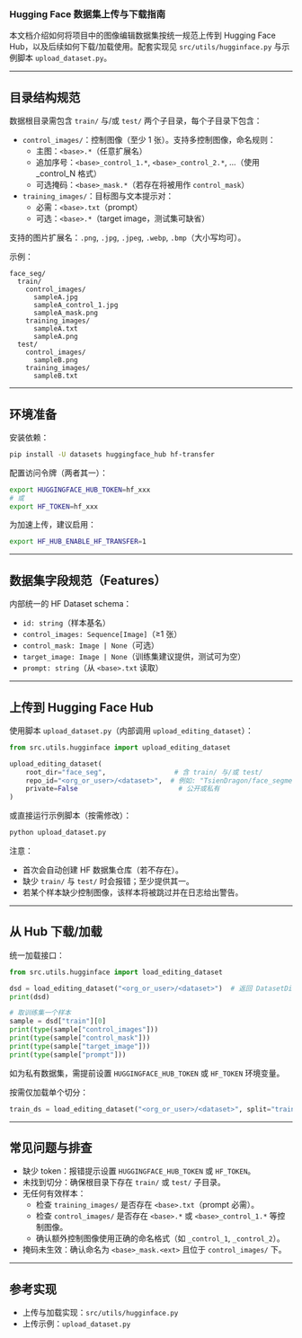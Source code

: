 ### Hugging Face 数据集上传与下载指南

本文档介绍如何将项目中的图像编辑数据集按统一规范上传到 Hugging Face Hub，以及后续如何下载/加载使用。配套实现见 `src/utils/hugginface.py` 与示例脚本 `upload_dataset.py`。

---

## 目录结构规范

数据根目录需包含 `train/` 与/或 `test/` 两个子目录，每个子目录下包含：

- `control_images/`：控制图像（至少 1 张）。支持多控制图像，命名规则：
  - 主图：`<base>.*`（任意扩展名）
  - 追加序号：`<base>_control_1.*`, `<base>_control_2.*`, ...（使用 _control_N 格式）
  - 可选掩码：`<base>_mask.*`（若存在将被用作 `control_mask`）
- `training_images/`：目标图与文本提示对：
  - 必需：`<base>.txt`（prompt）
  - 可选：`<base>.*`（target image，测试集可缺省）

支持的图片扩展名：`.png`, `.jpg`, `.jpeg`, `.webp`, `.bmp`（大小写均可）。

示例：

```
face_seg/
  train/
    control_images/
      sampleA.jpg
      sampleA_control_1.jpg
      sampleA_mask.png
    training_images/
      sampleA.txt
      sampleA.png
  test/
    control_images/
      sampleB.png
    training_images/
      sampleB.txt
```

---

## 环境准备

安装依赖：

```bash
pip install -U datasets huggingface_hub hf-transfer
```

配置访问令牌（两者其一）：

```bash
export HUGGINGFACE_HUB_TOKEN=hf_xxx
# 或
export HF_TOKEN=hf_xxx
```

为加速上传，建议启用：

```bash
export HF_HUB_ENABLE_HF_TRANSFER=1
```

---

## 数据集字段规范（Features）

内部统一的 HF Dataset schema：

- `id: string`（样本基名）
- `control_images: Sequence[Image]`（≥1 张）
- `control_mask: Image | None`（可选）
- `target_image: Image | None`（训练集建议提供，测试可为空）
- `prompt: string`（从 `<base>.txt` 读取）

---

## 上传到 Hugging Face Hub

使用脚本 `upload_dataset.py`（内部调用 `upload_editing_dataset`）：

```python
from src.utils.hugginface import upload_editing_dataset

upload_editing_dataset(
    root_dir="face_seg",                 # 含 train/ 与/或 test/
    repo_id="<org_or_user>/<dataset>",  # 例如: "TsienDragon/face_segmentation_20"
    private=False                         # 公开或私有
)
```

或直接运行示例脚本（按需修改）：

```bash
python upload_dataset.py
```

注意：

- 首次会自动创建 HF 数据集仓库（若不存在）。
- 缺少 `train/` 与 `test/` 时会报错；至少提供其一。
- 若某个样本缺少控制图像，该样本将被跳过并在日志给出警告。

---

## 从 Hub 下载/加载

统一加载接口：

```python
from src.utils.hugginface import load_editing_dataset

dsd = load_editing_dataset("<org_or_user>/<dataset>")  # 返回 DatasetDict
print(dsd)

# 取训练集一个样本
sample = dsd["train"][0]
print(type(sample["control_images"]))
print(type(sample["control_mask"]))
print(type(sample["target_image"]))
print(type(sample["prompt"]))
```

如为私有数据集，需提前设置 `HUGGINGFACE_HUB_TOKEN` 或 `HF_TOKEN` 环境变量。

按需仅加载单个切分：

```python
train_ds = load_editing_dataset("<org_or_user>/<dataset>", split="train")
```

---

## 常见问题与排查

- 缺少 token：报错提示设置 `HUGGINGFACE_HUB_TOKEN` 或 `HF_TOKEN`。
- 未找到切分：确保根目录下存在 `train/` 或 `test/` 子目录。
- 无任何有效样本：
  - 检查 `training_images/` 是否存在 `<base>.txt`（prompt 必需）。
  - 检查 `control_images/` 是否存在 `<base>.*` 或 `<base>_control_1.*` 等控制图像。
  - 确认额外控制图像使用正确的命名格式（如 `_control_1`, `_control_2`）。
- 掩码未生效：确认命名为 `<base>_mask.<ext>` 且位于 `control_images/` 下。

---

## 参考实现

- 上传与加载实现：`src/utils/hugginface.py`
- 上传示例：`upload_dataset.py`


